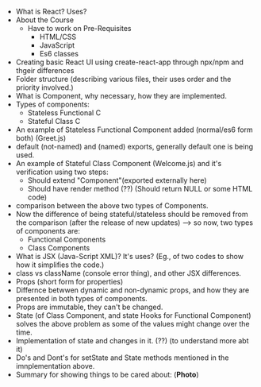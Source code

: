 * What is React? Uses?
* About the Course
    * Have to work on Pre-Requisites
        * HTML/CSS
        * JavaScript
        * Es6 classes
* Creating basic React UI using create-react-app through npx/npm and thgeir differences
* Folder structure (describing various files, their uses order and the priority involved.)
* What is Component, why necessary, how they are implemented.
* Types of components:
    * Stateless Functional C
    * Stateful Class C
* An example of Stateless Functional Component added (normal/es6 form both) (Greet.js)
* default (not-named) and (named) exports, generally default one is being used.
* An example of Stateful Class Component (Welcome.js) and it's verification using two steps:
    * Should extend "Component"(exported externally here)
    * Should have render method (??) (Should return NULL or some HTML code)
* comparison between the above two types of Components.
* Now the difference of being stateful/stateless should be removed from the comparison (after the release of new updates) --> so now, two types of components are:
    * Functional Components
    * Class Components
* What is JSX (Java-Script XML)? It's uses? (Eg., of two codes to show how it simplifies the code.)
* class vs className (console error thing), and other JSX differences.
* Props (short form for properties) 
* Differnce betwwen dynamic and non-dynamic props, and how they are presented in both types of components.
* Props are immutable, they can't be changed.
* State (of Class Component, and state Hooks for Functional Component) solves the above problem as some of the values might change over the time.
* Implementation of state and changes in it. (??) (to understand more abt it)
* Do's and Dont's for setState and State methods mentioned in the imnplementation above.
* Summary for showing things to be cared about: (**Photo**)